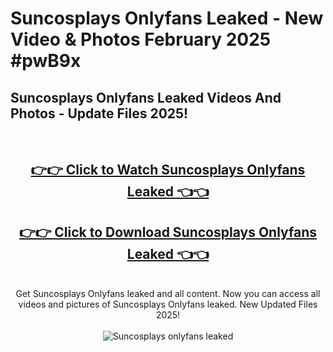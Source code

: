 # Suncosplays Onlyfans Leaked - New Video & Photos February 2025 #pwB9x

<h2>Suncosplays Onlyfans Leaked Videos And Photos - Update Files 2025!</h2>
<br>
<div align="center">
<h2><a href="https://porncheck.live/?utm_source=suncosplays&utm_medium=git182&utm_content=newban" rel="nofollow">👉👉 Click to Watch Suncosplays Onlyfans Leaked 👈👈</a></h2>
<h2><a href="https://porncheck.live/?utm_source=suncosplays&utm_medium=git182&utm_content=newban" rel="nofollow">👉👉 Click to Download Suncosplays Onlyfans Leaked 👈👈</a></h2>
<br>
Get Suncosplays Onlyfans leaked and all content. Now you can access all videos and pictures of Suncosplays Onlyfans leaked. New Updated Files 2025!
<br>
<br>
<a href="https://porncheck.live/?utm_source=suncosplays&utm_medium=git182&utm_content=newban" rel="nofollow" data-target="animated-image.originalLink"><img src="https://i.ibb.co/bMWrY6b1/banner2.png" alt="Suncosplays onlyfans leaked" style="max-width: 100%; display: inline-block;" data-target="animated-image.originalImage"></a>
</div>
<br>

